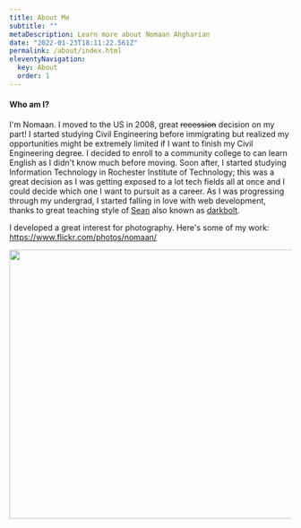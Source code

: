 ```yaml
---
title: About Me
subtitle: ""
metaDescription: Learn more about Nomaan Ahgharian
date: "2022-01-23T18:11:22.561Z"
permalink: /about/index.html
eleventyNavigation:
  key: About
  order: 1
---
```


#### Who am I?

I'm Nomaan. I moved to the US in 2008, great ~~recession~~ decision on my part! I started studying Civil Engineering before immigrating but realized my opportunities might be extremely limited if I want to finish my Civil Engineering degree. I decided to enroll to a community college to can learn English as I didn't know much before moving. Soon after, I started studying Information Technology in Rochester Institute of Technology; this was a great decision as I was getting exposed to a lot tech fields all at once and I could decide which one I want to pursuit as a career. As I was progressing through my undergrad, I started falling in love with web development, thanks to great teaching style of [Sean](https://www.rit.edu/directory/spbics-sean-boyle) also known as [darkbolt](https://www.darkbolt.com/about.html).

I developed a great interest for photography. Here's some of my work: https://www.flickr.com/photos/nomaan/

<a data-flickr-embed="true" href="https://www.flickr.com/photos/23187472@N05" title=""><img src="https://live.staticflickr.com/2875/10280504436_41f5337f9c_z.jpg" width="640" height="480" alt=""></a><script async src="//embedr.flickr.com/assets/client-code.js" charset="utf-8"></script>

